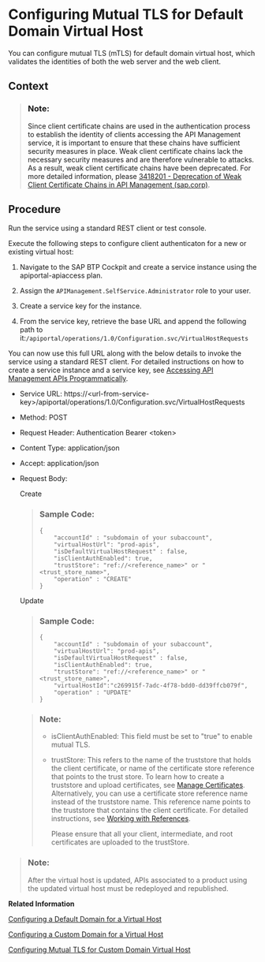 <!-- loio9faf7cee8dc042569e6d539dc4879bf0 -->

# Configuring Mutual TLS for Default Domain Virtual Host

You can configure mutual TLS \(mTLS\) for default domain virtual host, which validates the identities of both the web server and the web client.



<a name="loio9faf7cee8dc042569e6d539dc4879bf0__context_qxp_l3f_j1c"/>

## Context

> ### Note:  
> Since client certificate chains are used in the authentication process to establish the identity of clients accessing the API Management service, it is important to ensure that these chains have sufficient security measures in place. Weak client certificate chains lack the necessary security measures and are therefore vulnerable to attacks. As a result, weak client certificate chains have been deprecated. For more detailed information, please [3418201 - Deprecation of Weak Client Certificate Chains in API Management \(sap.corp\)](https://i7p.wdf.sap.corp/sap(bD1lbiZjPTAwMQ==)/bc/bsp/sno/ui_entry/entry.htm?param=69765F6D6F64653D3030312669765F7361706E6F7465735F6E756D6265723D3334313832303126).



<a name="loio9faf7cee8dc042569e6d539dc4879bf0__steps_xzq_hr4_dmb"/>

## Procedure

Run the service using a standard REST client or test console.

Execute the following steps to configure client authenticaton for a new or existing virtual host:

1.  Navigate to the SAP BTP Cockpit and create a service instance using the apiportal-apiaccess plan.

2.  Assign the `APIManagement.SelfService.Administrator` role to your user.

3.  Create a service key for the instance.

4.  From the service key, retrieve the base URL and append the following path to it:`/apiportal/operations/1.0/Configuration.svc/VirtualHostRequests`


You can now use this full URL along with the below details to invoke the service using a standard REST client. For detailed instructions on how to create a service instance and a service key, see [Accessing API Management APIs Programmatically](accessing-api-management-apis-programmatically-24a2c37.md).

-   Service URL: https://<url-from-service-key\>/apiportal/operations/1.0/Configuration.svc/VirtualHostRequests
-   Method: POST
-   Request Header: Authentication Bearer <token\>
-   Content Type: application/json
-   Accept: application/json
-   Request Body:

    Create

    > ### Sample Code:  
    > ```
    > {
    >     "accountId" : "subdomain of your subaccount",  
    >     "virtualHostUrl": "prod-apis",
    >     "isDefaultVirtualHostRequest" : false,
    >     "isClientAuthEnabled": true,
    >     "trustStore": "ref://<reference_name>" or "<trust_store_name>",
    >     "operation" : "CREATE"
    > }
    > 
    > ```

    Update

    > ### Sample Code:  
    > ```
    > {
    >     "accountId" : "subdomain of your subaccount",  
    >     "virtualHostUrl": "prod-apis",
    >     "isDefaultVirtualHostRequest" : false,
    >     "isClientAuthEnabled": true,
    >     "trustStore": "ref://<reference_name>" or "<trust_store_name>",
    >     "virtualHostId":"c269915f-7adc-4f78-bdd0-dd39ffcb079f",
    >     "operation" : "UPDATE"
    > }
    > 
    > ```

    > ### Note:  
    > -   isClientAuthEnabled: This field must be set to "true" to enable mutual TLS.
    > 
    > -   trustStore: This refers to the name of the truststore that holds the client certificate, or name of the certificate store reference that points to the trust store. To learn how to create a truststore and upload certificates, see [Manage Certificates](../manage-certificates-c665875.md). Alternatively, you can use a certificate store reference name instead of the truststore name. This reference name points to the truststore that contains the client certificate. For detailed instructions, see [Working with References](../working-with-references-6f96b64.md).
    > 
    >     Please ensure that all your client, intermediate, and root certificates are uploaded to the trustStore.


> ### Note:  
> After the virtual host is updated, APIs associated to a product using the updated virtual host must be redeployed and republished.

**Related Information**  


[Configuring a Default Domain for a Virtual Host](configuring-a-default-domain-for-a-virtual-host-1085228.md "After successful onboarding, API proxies are assigned a default virtual host URL. Currently, this URL uses the domain &quot;ondemand.com,&quot; which is the common domain for the Business Technology Platform. It’s prefixed with the subdomain consisting of the subaccount name and the data center where the tenant is onboarded. For example, the default host alias could be https://myaccount....eu10.hana.ondemand.com.")

[Configuring a Custom Domain for a Virtual Host](configuring-a-custom-domain-for-a-virtual-host-6b9e5a3.md "The API Management capability enables you to personalize the virtual host URL by configuring a custom domain of your choice. This means that you can have all your APIs displayed as &quot;https://api.bestrun.com/...&quot; if desired. Additionally, you have the option to set up multiple virtual hosts using the same custom domain, such as &quot;https://api1.bestrun.com,&quot; &quot;https://api2.bestrun.com,&quot; and so on.")

[Configuring Mutual TLS for Custom Domain Virtual Host](configuring-mutual-tls-for-custom-domain-virtual-host-2453233.md "You can configure mutual TLS (mTLS) for a custom domain virtual host, which validates the identities of both the web server and the web client.")

